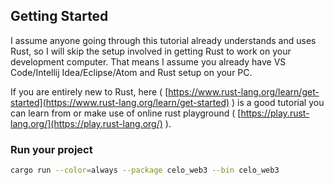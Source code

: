 ## Getting Started

I assume anyone going through this tutorial already understands and uses Rust, so I will skip the setup involved in getting Rust to work on your development computer. That means I assume you already have VS Code/Intellij Idea/Eclipse/Atom and Rust setup on your PC.

If you are entirely new to Rust, here ( [https://www.rust-lang.org/learn/get-started](https://www.rust-lang.org/learn/get-started) ) is a good tutorial you can learn from or make use of online rust playground ( [https://play.rust-lang.org/](https://play.rust-lang.org/) ).


### Run your project
```bash
cargo run --color=always --package celo_web3 --bin celo_web3
```